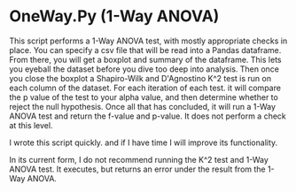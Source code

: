 # OneWay.Py (1-Way ANOVA)
This script performs a 1-Way ANOVA test, with mostly appropriate checks in place. You can specify a csv file that will be read into a Pandas dataframe. 
From there, you will get a boxplot and summary of the dataframe. This lets you eyeball the dataset before you dive too deep into analysis.
Then once you close the boxplot a Shapiro-Wilk and D'Agnostino K^2 test is run on each column of the dataset. For each iteration of each test.
it will compare the p value of the test to your alpha value, and then determine whether to reject the null hypothesis. 
Once all that has concluded, it will run a 1-Way ANOVA test and return the f-value and p-value. It does not perform a check at this level.

I wrote this script quickly. and if I have time I will improve its functionality.

In its current form, I do not recommend running the K^2 test and 1-Way ANOVA test. It executes, but returns an error under the result from the 1-Way ANOVA.
